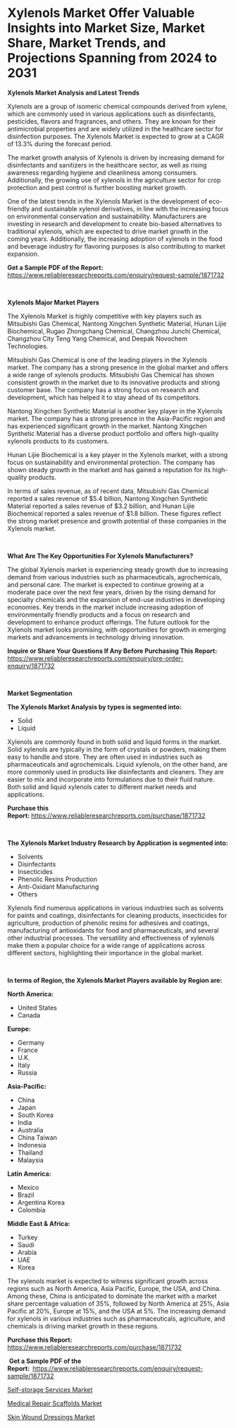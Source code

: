 <p><h1>Xylenols Market Offer Valuable Insights into Market Size, Market Share, Market Trends, and Projections Spanning from 2024 to 2031</h1></p><p><strong>Xylenols Market Analysis and Latest Trends</strong></p>
<p><p>Xylenols are a group of isomeric chemical compounds derived from xylene, which are commonly used in various applications such as disinfectants, pesticides, flavors and fragrances, and others. They are known for their antimicrobial properties and are widely utilized in the healthcare sector for disinfection purposes. The Xylenols Market is expected to grow at a CAGR of 13.3% during the forecast period.</p><p>The market growth analysis of Xylenols is driven by increasing demand for disinfectants and sanitizers in the healthcare sector, as well as rising awareness regarding hygiene and cleanliness among consumers. Additionally, the growing use of xylenols in the agriculture sector for crop protection and pest control is further boosting market growth.</p><p>One of the latest trends in the Xylenols Market is the development of eco-friendly and sustainable xylenol derivatives, in line with the increasing focus on environmental conservation and sustainability. Manufacturers are investing in research and development to create bio-based alternatives to traditional xylenols, which are expected to drive market growth in the coming years. Additionally, the increasing adoption of xylenols in the food and beverage industry for flavoring purposes is also contributing to market expansion.</p></p>
<p><strong>Get a Sample PDF of the Report:&nbsp;</strong> <a href="https://www.reliableresearchreports.com/enquiry/request-sample/1871732">https://www.reliableresearchreports.com/enquiry/request-sample/1871732</a></p>
<p>&nbsp;</p>
<p><strong>Xylenols Major Market Players</strong></p>
<p><p>The Xylenols Market is highly competitive with key players such as Mitsubishi Gas Chemical, Nantong Xingchen Synthetic Material, Hunan Lijie Biochemical, Rugao Zhongchang Chemical, Changzhou Junchi Chemical, Changzhou City Teng Yang Chemical, and Deepak Novochem Technologies.</p><p>Mitsubishi Gas Chemical is one of the leading players in the Xylenols market. The company has a strong presence in the global market and offers a wide range of xylenols products. Mitsubishi Gas Chemical has shown consistent growth in the market due to its innovative products and strong customer base. The company has a strong focus on research and development, which has helped it to stay ahead of its competitors.</p><p>Nantong Xingchen Synthetic Material is another key player in the Xylenols market. The company has a strong presence in the Asia-Pacific region and has experienced significant growth in the market. Nantong Xingchen Synthetic Material has a diverse product portfolio and offers high-quality xylenols products to its customers.</p><p>Hunan Lijie Biochemical is a key player in the Xylenols market, with a strong focus on sustainability and environmental protection. The company has shown steady growth in the market and has gained a reputation for its high-quality products.</p><p>In terms of sales revenue, as of recent data, Mitsubishi Gas Chemical reported a sales revenue of $5.4 billion, Nantong Xingchen Synthetic Material reported a sales revenue of $3.2 billion, and Hunan Lijie Biochemical reported a sales revenue of $1.8 billion. These figures reflect the strong market presence and growth potential of these companies in the Xylenols market.</p></p>
<p>&nbsp;</p>
<p><strong>What Are The Key Opportunities For Xylenols Manufacturers?</strong></p>
<p><p>The global Xylenols market is experiencing steady growth due to increasing demand from various industries such as pharmaceuticals, agrochemicals, and personal care. The market is expected to continue growing at a moderate pace over the next few years, driven by the rising demand for specialty chemicals and the expansion of end-use industries in developing economies. Key trends in the market include increasing adoption of environmentally friendly products and a focus on research and development to enhance product offerings. The future outlook for the Xylenols market looks promising, with opportunities for growth in emerging markets and advancements in technology driving innovation.</p></p>
<p><strong>Inquire or Share Your Questions If Any Before Purchasing This Report:</strong> <a href="https://www.reliableresearchreports.com/enquiry/pre-order-enquiry/1871732">https://www.reliableresearchreports.com/enquiry/pre-order-enquiry/1871732</a></p>
<p>&nbsp;</p>
<p><strong>Market Segmentation</strong></p>
<p><strong>The Xylenols Market Analysis by types is segmented into:</strong></p>
<p><ul><li>Solid</li><li>Liquid</li></ul></p>
<p><p>Xylenols are commonly found in both solid and liquid forms in the market. Solid xylenols are typically in the form of crystals or powders, making them easy to handle and store. They are often used in industries such as pharmaceuticals and agrochemicals. Liquid xylenols, on the other hand, are more commonly used in products like disinfectants and cleaners. They are easier to mix and incorporate into formulations due to their fluid nature. Both solid and liquid xylenols cater to different market needs and applications.</p></p>
<p><strong>Purchase this Report:&nbsp;</strong><a href="https://www.reliableresearchreports.com/purchase/1871732">https://www.reliableresearchreports.com/purchase/1871732</a></p>
<p>&nbsp;</p>
<p><strong>The Xylenols Market Industry Research by Application is segmented into:</strong></p>
<p><ul><li>Solvents</li><li>Disinfectants</li><li>Insecticides</li><li>Phenolic Resins Production</li><li>Anti-Oxidant Manufacturing</li><li>Others</li></ul></p>
<p><p>Xylenols find numerous applications in various industries such as solvents for paints and coatings, disinfectants for cleaning products, insecticides for agriculture, production of phenolic resins for adhesives and coatings, manufacturing of antioxidants for food and pharmaceuticals, and several other industrial processes. The versatility and effectiveness of xylenols make them a popular choice for a wide range of applications across different sectors, highlighting their importance in the global market.</p></p>
<p>&nbsp;</p>
<p><strong>In terms of Region, the Xylenols Market Players available by Region are:</strong></p>
<p>
    <p> <strong> North America: </strong>
        <ul>
            <li>United States</li>
            <li>Canada</li>
        </ul>
        </p> 
    <p> <strong> Europe: </strong>
        <ul>
            <li>Germany</li>
            <li>France</li>
            <li>U.K.</li>
            <li>Italy</li>
            <li>Russia</li>
        </ul>
        </p> 
    <p> <strong> Asia-Pacific: </strong>
        <ul>
            <li>China</li>
            <li>Japan</li>
            <li>South Korea</li>
            <li>India</li>
            <li>Australia</li>
            <li>China Taiwan</li>
            <li>Indonesia</li>
            <li>Thailand</li>
            <li>Malaysia</li>
        </ul>
        </p> 
    <p> <strong> Latin America: </strong>
        <ul>
            <li>Mexico</li>
            <li>Brazil</li>
            <li>Argentina Korea</li>
            <li>Colombia</li>
        </ul>
        </p> 
    <p> <strong> Middle East & Africa: </strong>
        <ul>
            <li>Turkey</li>
            <li>Saudi</li>
            <li>Arabia</li>
            <li>UAE</li>
            <li>Korea</li>
        </ul>
    </p>
    </p>
<p><p>The xylenols market is expected to witness significant growth across regions such as North America, Asia Pacific, Europe, the USA, and China. Among these, China is anticipated to dominate the market with a market share percentage valuation of 35%, followed by North America at 25%, Asia Pacific at 20%, Europe at 15%, and the USA at 5%. The increasing demand for xylenols in various industries such as pharmaceuticals, agriculture, and chemicals is driving market growth in these regions.</p></p>
<p><strong>Purchase this Report: </strong><a href="https://www.reliableresearchreports.com/purchase/1871732">https://www.reliableresearchreports.com/purchase/1871732</a></p>
<p>&nbsp;<strong>Get a Sample PDF of the Report:&nbsp;&nbsp;</strong><a href="https://www.reliableresearchreports.com/enquiry/request-sample/1871732">https://www.reliableresearchreports.com/enquiry/request-sample/1871732</a></p>
<p><strong></strong></p>
<p><p><a href="https://view.publitas.com/reportprime-1/self-storage-services-market-offers-provide-insightful-data-for-the-time-period-from-2023-to-2030-and-also-provide-analysis-based-on-application-type-and-region/">Self-storage Services Market</a></p><p><a href="https://view.publitas.com/reportprime-1/medical-repair-scaffolds-market-research-report-forecasted-for-period-from-2023-2030-by-market-type-market-application-and-region/">Medical Repair Scaffolds Market</a></p><p><a href="https://view.publitas.com/reportprime-1/skin-wound-dressings-market-offers-provide-insightful-data-for-the-time-period-from-2023-to-2030-and-also-provide-analysis-based-on-application-type-and-region/">Skin Wound Dressings Market</a></p></p>